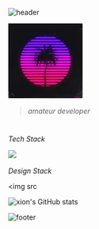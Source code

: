 ![header](https://capsule-render.vercel.app/api?type=waving&height=100&text=xion&fontAlign=95&fontAlignY=25&color=_FF10FF&animation=twinkling&fontSize=20)

<img src="https://github.com/xion2664/xion2664/blob/main/original.gif" width="150px">

> *amateur developer*

# 

*Tech Stack*

<img src="https://img.shields.io/badge/-3766AB?style=flat-square&logo=Python&logoColor=white"/>

*Design Stack*

<img src

![xion's GitHub stats](https://github-readme-stats.vercel.app/api?username=xion2664&theme=midnight-purple&show_icons=true)

![footer](https://capsule-render.vercel.app/api?type=waving&height=100&fontAlign=70&fontAlignY=30&color=gradient&section=footer)
